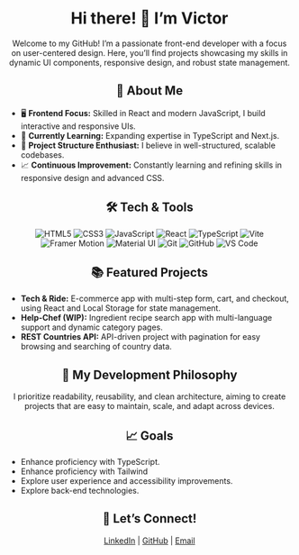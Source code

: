 <h1 align="center">Hi there! 👋 I’m Victor</h1>

<p align="center">Welcome to my GitHub! I’m a passionate front-end developer with a focus on user-centered design. Here, you’ll find projects showcasing my skills in dynamic UI components, responsive design, and robust state management.</p>

<h2 align="center">🚀 About Me</h2>
<ul>
  <li>🖥️ <strong>Frontend Focus:</strong> Skilled in React and modern JavaScript, I build interactive and responsive UIs.</li>
  <li>🌱 <strong>Currently Learning:</strong> Expanding expertise in TypeScript and Next.js.</li>
  <li>🎨 <strong>Project Structure Enthusiast:</strong> I believe in well-structured, scalable codebases.</li>
  <li>📈 <strong>Continuous Improvement:</strong> Constantly learning and refining skills in responsive design and advanced CSS.</li>
</ul>

<h2 align="center">🛠️ Tech & Tools</h2>
<p align="center">
  <img src="https://img.shields.io/badge/HTML5-E34F26?style=for-the-badge&logo=html5&logoColor=white" alt="HTML5">
  <img src="https://img.shields.io/badge/CSS3-1572B6?style=for-the-badge&logo=css3&logoColor=white" alt="CSS3">
  <img src="https://img.shields.io/badge/JavaScript-F7DF1E?style=for-the-badge&logo=javascript&logoColor=black" alt="JavaScript">
  <img src="https://img.shields.io/badge/React-61DAFB?style=for-the-badge&logo=react&logoColor=black" alt="React">
  <img src="https://img.shields.io/badge/TypeScript-007ACC?style=for-the-badge&logo=typescript&logoColor=white" alt="TypeScript">
  <img src="https://img.shields.io/badge/Vite-646CFF?style=for-the-badge&logo=vite&logoColor=white" alt="Vite">
<img src="https://img.shields.io/badge/Framer%20Motion-0055FF?style=for-the-badge&logo=framer&logoColor=white" alt="Framer Motion">
  <img src="https://img.shields.io/badge/Material--UI-0081CB?style=for-the-badge&logo=material-ui&logoColor=white" alt="Material UI">
  <img src="https://img.shields.io/badge/Git-F05032?style=for-the-badge&logo=git&logoColor=white" alt="Git">
  <img src="https://img.shields.io/badge/GitHub-181717?style=for-the-badge&logo=github&logoColor=white" alt="GitHub">
  <img src="https://img.shields.io/badge/VS%20Code-007ACC?style=for-the-badge&logo=visual-studio-code&logoColor=white" alt="VS Code">
</p>

<h2 align="center">📚 Featured Projects</h2>
<ul>
  <li><strong>Tech & Ride:</strong> E-commerce app with multi-step form, cart, and checkout, using React and Local Storage for state management.</li>
  <li><strong>Help-Chef (WIP):</strong> Ingredient recipe search app with multi-language support and dynamic category pages.</li>
  <li><strong>REST Countries API:</strong> API-driven project with pagination for easy browsing and searching of country data.</li>
</ul>

<h2 align="center">🌟 My Development Philosophy</h2>
<p align="center">I prioritize readability, reusability, and clean architecture, aiming to create 
  projects that are easy to maintain, scale, and adapt across devices.</p>

<h2 align="center">📈 Goals</h2>
<ul>
  
  <li>Enhance proficiency with TypeScript.</li>
  <li>Enhance proficiency with Tailwind</li>
  <li>Explore user experience and accessibility improvements.</li>
  <li>Explore back-end technologies.</li>
</ul>

<h2 align="center">🤝 Let’s Connect!</h2>
<p align="center">
  <a href="https://www.linkedin.com/in/victor-kuwandira">LinkedIn</a> | 
  <a href="https://github.com/VictorKevz">GitHub</a> | 
  <a href="mailto:victor.kuwandira@student.oulu.fi">Email</a>
</p>
